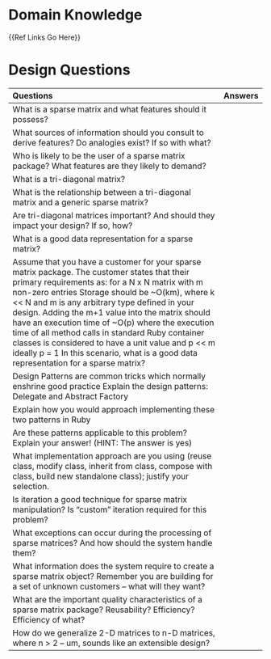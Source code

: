 # Domain Knowledge
{{Ref Links Go Here}}

# Design Questions

| Questions | Answers |
|:----------|:--------|
| What is a sparse matrix and what features should it possess?| | 
| What sources of information should you consult to derive features? Do analogies exist? If so with what? | |
| Who is likely to be the user of a sparse matrix package? What features are they likely to demand? | |
| What is a tri-diagonal matrix? | |
| What is the relationship between a tri-diagonal matrix and a generic sparse matrix? | |
| Are tri-diagonal matrices important? And should they impact your design? If so, how? | |
| What is a good data representation for a sparse matrix? | |
| Assume that you have a customer for your sparse matrix package. The customer states that their primary requirements as: for a N x N matrix with m non-zero entries Storage should be ~O(km), where k << N and m is any arbitrary type defined in your design. Adding the m+1 value into the matrix should have an execution time of ~O(p) where the execution time of all method calls in standard Ruby container classes is considered to have a unit value and p << m ideally p = 1 In this scenario, what is a good data representation for a sparse matrix? | |
| Design Patterns are common tricks which normally enshrine good practice Explain the design patterns: Delegate and Abstract Factory | |
| Explain how you would approach implementing these two patterns in Ruby | |
| Are these patterns applicable to this problem? Explain your answer! (HINT: The answer is yes) | |
| What implementation approach are you using (reuse class, modify class, inherit from class, compose with class, build new standalone class); justify your selection. | |
| Is iteration a good technique for sparse matrix manipulation? Is “custom” iteration required for this problem? | |
| What exceptions can occur during the processing of sparse matrices? And how should the system handle them? | |
| What information does the system require to create a sparse matrix object? Remember you are building for a set of unknown customers – what will they want? | |
| What are the important quality characteristics of a sparse matrix package? Reusability? Efficiency? Efficiency of what? | |
| How do we generalize 2-D matrices to n-D matrices, where n > 2 – um, sounds like an extensible design? | |


